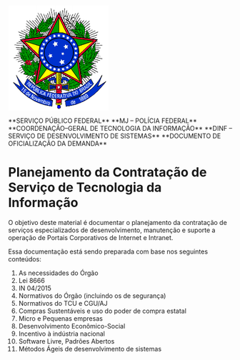 <img id="brasao" align=top src="brasao.png" alt="Brasão da República"></img>
<link href="http://kevinburke.bitbucket.org/markdowncss/markdown.css" rel="stylesheet"></link>
**SERVIÇO PÚBLICO FEDERAL**
**MJ – POLÍCIA FEDERAL**
**COORDENAÇÃO–GERAL DE TECNOLOGIA DA INFORMAÇÃO**
**DINF – SERVIÇO DE DESENVOLVIMENTO DE SISTEMAS**
**DOCUMENTO DE OFICIALIZAÇÃO DA DEMANDA**

# Planejamento da Contratação de Serviço de Tecnologia da Informação

O objetivo deste material é documentar o planejamento da contratação de 
serviços especializados de desenvolvimento, manutenção e suporte a operação 
de Portais Corporativos de Internet e Intranet.

Essa documentação está sendo preparada com base nos seguintes conteúdos:

1. As necessidades do Órgão 
1. Lei 8666
2. IN 04/2015
3. Normativos do Órgão (incluindo os de segurança)
4. Normativos do TCU e CGU/AJ
3. Compras Sustentáveis e uso do poder de compra estatal 
6. Micro e Pequenas empresas
5. Desenvolvimento Econômico-Social 
6. Incentivo à indústria nacional
7. Software Livre, Padrões Abertos 
8. Métodos Ágeis de desenvolvimento de sistemas




